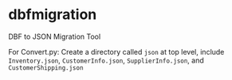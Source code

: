 # dbfmigration
DBF to JSON Migration Tool


For Convert.py:
Create a directory called `json` at top level, include `Inventory.json`, `CustomerInfo.json`, `SupplierInfo.json`, and `CustomerShipping.json`